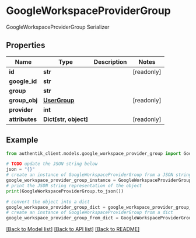 # GoogleWorkspaceProviderGroup

GoogleWorkspaceProviderGroup Serializer

## Properties

Name | Type | Description | Notes
------------ | ------------- | ------------- | -------------
**id** | **str** |  | [readonly] 
**google_id** | **str** |  | 
**group** | **str** |  | 
**group_obj** | [**UserGroup**](UserGroup.md) |  | [readonly] 
**provider** | **int** |  | 
**attributes** | **Dict[str, object]** |  | [readonly] 

## Example

```python
from authentik_client.models.google_workspace_provider_group import GoogleWorkspaceProviderGroup

# TODO update the JSON string below
json = "{}"
# create an instance of GoogleWorkspaceProviderGroup from a JSON string
google_workspace_provider_group_instance = GoogleWorkspaceProviderGroup.from_json(json)
# print the JSON string representation of the object
print(GoogleWorkspaceProviderGroup.to_json())

# convert the object into a dict
google_workspace_provider_group_dict = google_workspace_provider_group_instance.to_dict()
# create an instance of GoogleWorkspaceProviderGroup from a dict
google_workspace_provider_group_from_dict = GoogleWorkspaceProviderGroup.from_dict(google_workspace_provider_group_dict)
```
[[Back to Model list]](../README.md#documentation-for-models) [[Back to API list]](../README.md#documentation-for-api-endpoints) [[Back to README]](../README.md)


